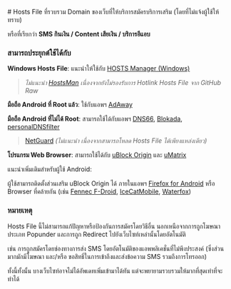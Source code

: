 ﻿﻿# Hosts File ที่รวบรวม Domain ของเว็บที่ให้บริการสมัครบริการเสริม (โดยที่ไม่แจ้งผู้ใช้ให้ทราบ)

หรือที่เรียกว่า **SMS กินเงิน / Content เสียเงิน / บริการอีแอบ**

### สามารถประยุกต์ใช้ได้กับ
**Windows Hosts File**: แนะนำให้ใช้กับ [HOSTS Manager (Windows)](https://github.com/henrypp/hostsmgr)
> *ไม่แนะนำ [HostsMan](http://www.abelhadigital.com/hostsman) เนื่องจากยังไม่รองรับการ Hotlink Hosts File จาก GitHub Raw*

**มือถือ Android ที่ Root แล้ว**: ใช้กับแอพฯ [AdAway](https://github.com/AdAway/AdAway)

**มือถือ Android ที่ไม่ได้ Root**: สามารถใช้ได้กับแอพฯ [DNS66](https://github.com/julian-klode/dns66), [Blokada](https://github.com/blokadaorg/blokada), [personalDNSfilter](https://zenz-solutions.de/personaldnsfilter)
> [NetGuard](https://github.com/M66B/NetGuard) *(ไม่แนะนำ เนื่องจากสามารถโหลด Hosts File ได้เพียงแหล่งเดียว)*

**โปรแกรม Web Browser**: สามารถใช้ได้กับ [uBlock Origin](https://github.com/gorhill/uBlock) และ [uMatrix](https://github.com/gorhill/uMatrix)

แนะนำเพิ่มเติมสำหรับผู้ใช้ Android:

ผู้ใช้สามารถติดตั้งส่วนเสริม uBlock Origin ได้ ภายในแอพฯ [Firefox for Android](https://play.google.com/store/apps/details?id=org.mozilla.firefox) หรือ Browser ที่คล้ายกัน (เช่น [Fennec F-Droid](https://f-droid.org/en/packages/org.mozilla.fennec_fdroid), [IceCatMobile](https://f-droid.org/packages/org.gnu.icecat), [Waterfox](https://play.google.com/store/apps/details?id=org.waterfoxproject.waterfox))

### หมายเหตุ

Hosts File นี้ไม่สามารถแก้ปัญหาหรือป้องกันการสมัครโดยวิธีอื่น นอกเหนือจากการถูกโฆษณาประเภท Popunder และการถูก Redirect ไปยังเว็บไซท์เหล่านั้นโดยอัตโนมัติ

เช่น การถูกสมัครโดยช่องทางการส่ง SMS โดยอัตโนมัติของแอพพลิเคชั่นที่ไม่พึงประสงค์ (ซึ่งส่วนมากมักมีโฆษณา และ/หรือ ขอสิทธิ์ในการเข้าถึงและส่งข้อความ SMS รวมถึงการโทรออก)

ทั้งนี้ทั้งนั้น บางเว็บไซท์อาจไม่ได้อัพเดทเพิ่มเข้ามาได้ทัน แต่จะพยายามรวบรวมให้มากที่สุดเท่าที่จะทำได้